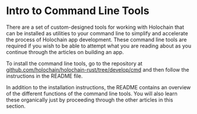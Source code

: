 # Intro to Command Line Tools

There are a set of custom-designed tools for working with Holochain that can be installed as utilities to your command line to simplify and accelerate the process of Holochain app development. These command line tools are required if you wish to be able to attempt what you are reading about as you continue through the articles on building an app.

To install the command line tools, go to the repository at [github.com/holochain/holochain-rust/tree/develop/cmd](https://github.com/holochain/holochain-rust/tree/develop/cmd) and then follow the instructions in the README file.

In addition to the installation instructions, the README contains an overview of the different functions of the command line tools. You will also learn these organically just by proceeding through the other articles in this section. 

